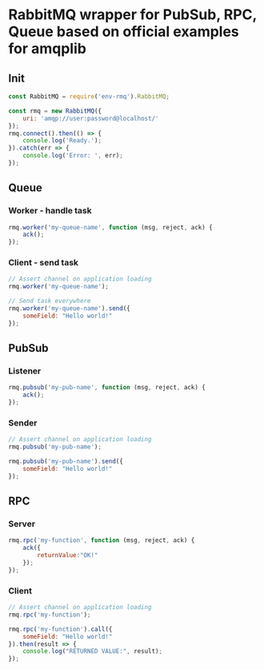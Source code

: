 # RabbitMQ wrapper for PubSub, RPC, Queue based on official examples for amqplib

## Init

```javascript
const RabbitMQ = require('env-rmq').RabbitMQ;

const rmq = new RabbitMQ({
	uri: 'amqp://user:password@localhost/'
});
rmq.connect().then(() => {
	console.log('Ready.');
}).catch(err => {
	console.log('Error: ', err);
});
```

## Queue

### Worker - handle task

```javascript
rmq.worker('my-queue-name', function (msg, reject, ack) {
	ack();
});
```

### Client - send task

```javascript
// Assert channel on application loading
rmq.worker('my-queue-name');

// Send task everywhere
rmq.worker('my-queue-name').send({
	someField: "Hello world!"
});
```

## PubSub

### Listener

```javascript
rmq.pubsub('my-pub-name', function (msg, reject, ack) {
	ack();
});
```

### Sender

```javascript
// Assert channel on application loading
rmq.pubsub('my-pub-name');

rmq.pubsub('my-pub-name').send({
	someField: "Hello world!"
});
```

## RPC

### Server

```javascript
rmq.rpc('my-function', function (msg, reject, ack) {
	ack({
		returnValue:"OK!"
	});
});
```

### Client

```javascript
// Assert channel on application loading
rmq.rpc('my-function');

rmq.rpc('my-function').call({
	someField: "Hello world!"
}).then(result => {
	console.log("RETURNED VALUE:", result);
});
```